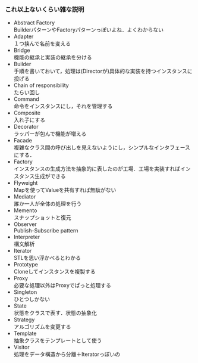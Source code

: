 ### これ以上ないくらい雑な説明
- Abstract Factory  
BuilderパターンやFactoryパターンっぽいよね．よくわからない
- Adapter  
１つ挟んで名前を変える
- Bridge  
機能の継承と実装の継承を分ける
- Builder  
手順を書いておいて，処理は(Directorが)具体的な実装を持つインスタンスに投げる
- Chain of responsibility  
たらい回し
- Command  
命令をインスタンスにし，それを管理する
- Composite  
入れ子にする
- Decorator  
ラッパーが包んで機能が増える
- Facade  
複雑なクラス間の呼び出しを見えないようにし，シンプルなインタフェースにする．
- Factory  
インスタンスの生成方法を抽象的に表したのが工場．工場を実装すればインスタンス生成ができる
- Flyweight  
Mapを使ってValueを共有すれば無駄がない
- Mediator  
誰か一人が全体の処理を行う
- Memento  
スナップショットと復元
- Observer  
Publish-Subscribe pattern
- Interpreter  
構文解析
- Iterator  
STLを思い浮かべるとわかる
- Prototype  
Cloneしてインスタンスを複製する
- Proxy  
必要な処理以外はProxyでぱっと処理する
- Singleton  
ひとつしかない
- State  
状態をクラスで表す．状態の抽象化
- Strategy  
アルゴリズムを変更する
- Template  
抽象クラスをテンプレートとして使う
- Visitor  
処理をデータ構造から分離＋Iteratorっぽいの